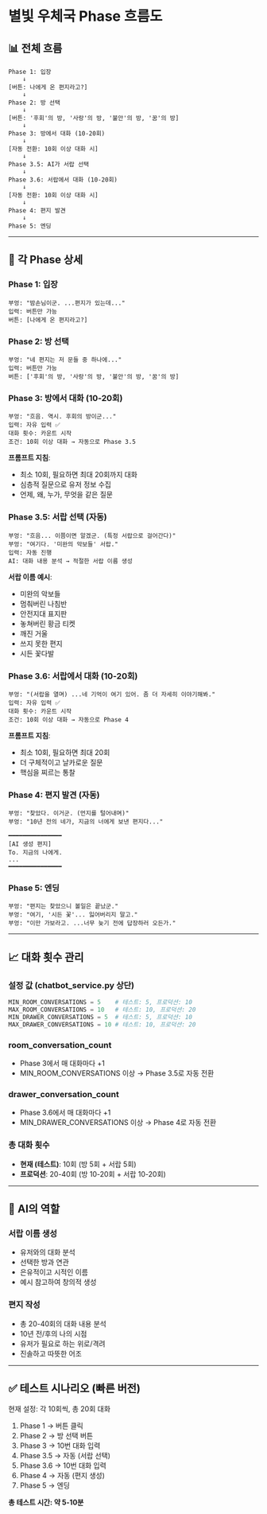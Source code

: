 # 별빛 우체국 Phase 흐름도

## 📊 전체 흐름

```
Phase 1: 입장
    ↓
[버튼: 나에게 온 편지라고?]
    ↓
Phase 2: 방 선택
    ↓
[버튼: '후회'의 방, '사랑'의 방, '불안'의 방, '꿈'의 방]
    ↓
Phase 3: 방에서 대화 (10-20회)
    ↓
[자동 전환: 10회 이상 대화 시]
    ↓
Phase 3.5: AI가 서랍 선택
    ↓
Phase 3.6: 서랍에서 대화 (10-20회)
    ↓
[자동 전환: 10회 이상 대화 시]
    ↓
Phase 4: 편지 발견
    ↓
Phase 5: 엔딩
```

---

## 🎯 각 Phase 상세

### Phase 1: 입장
```
부엉: "밤손님이군. ...편지가 있는데..."
입력: 버튼만 가능
버튼: [나에게 온 편지라고?]
```

### Phase 2: 방 선택
```
부엉: "네 편지는 저 문들 중 하나에..."
입력: 버튼만 가능
버튼: ['후회'의 방, '사랑'의 방, '불안'의 방, '꿈'의 방]
```

### Phase 3: 방에서 대화 (10-20회)
```
부엉: "흐음. 역시. 후회의 방이군..."
입력: 자유 입력 ✅
대화 횟수: 카운트 시작
조건: 10회 이상 대화 → 자동으로 Phase 3.5
```

**프롬프트 지침**:
- 최소 10회, 필요하면 최대 20회까지 대화
- 심층적 질문으로 유저 정보 수집
- 언제, 왜, 누가, 무엇을 같은 질문

### Phase 3.5: 서랍 선택 (자동)
```
부엉: "흐음... 이쯤이면 알겠군. (특정 서랍으로 걸어간다)"
부엉: "여기다. '미완의 악보들' 서랍."
입력: 자동 진행
AI: 대화 내용 분석 → 적절한 서랍 이름 생성
```

**서랍 이름 예시**:
- 미완의 악보들
- 멈춰버린 나침반
- 안전지대 표지판
- 놓쳐버린 황금 티켓
- 깨진 거울
- 쓰지 못한 편지
- 시든 꽃다발

### Phase 3.6: 서랍에서 대화 (10-20회)
```
부엉: "(서랍을 열며) ...네 기억이 여기 있어. 좀 더 자세히 이야기해봐."
입력: 자유 입력 ✅
대화 횟수: 카운트 시작
조건: 10회 이상 대화 → 자동으로 Phase 4
```

**프롬프트 지침**:
- 최소 10회, 필요하면 최대 20회
- 더 구체적이고 날카로운 질문
- 핵심을 찌르는 통찰

### Phase 4: 편지 발견 (자동)
```
부엉: "찾았다. 이거군. (먼지를 털어내며)"
부엉: "10년 전의 네가, 지금의 너에게 보낸 편지다..."

━━━━━━━━━━━━━━━
[AI 생성 편지]
To. 지금의 나에게.
...
━━━━━━━━━━━━━━━
```

### Phase 5: 엔딩
```
부엉: "편지는 찾았으니 볼일은 끝났군."
부엉: "여기, '시든 꽃'... 잃어버리지 말고."
부엉: "이만 가보라고. ...너무 늦기 전에 답장하러 오든가."
```

---

## 📈 대화 횟수 관리

### 설정 값 (chatbot_service.py 상단)
```python
MIN_ROOM_CONVERSATIONS = 5    # 테스트: 5, 프로덕션: 10
MAX_ROOM_CONVERSATIONS = 10   # 테스트: 10, 프로덕션: 20
MIN_DRAWER_CONVERSATIONS = 5  # 테스트: 5, 프로덕션: 10
MAX_DRAWER_CONVERSATIONS = 10 # 테스트: 10, 프로덕션: 20
```

### room_conversation_count
- Phase 3에서 매 대화마다 +1
- MIN_ROOM_CONVERSATIONS 이상 → Phase 3.5로 자동 전환

### drawer_conversation_count
- Phase 3.6에서 매 대화마다 +1
- MIN_DRAWER_CONVERSATIONS 이상 → Phase 4로 자동 전환

### 총 대화 횟수
- **현재 (테스트)**: 10회 (방 5회 + 서랍 5회)
- **프로덕션**: 20-40회 (방 10-20회 + 서랍 10-20회)

---

## 🤖 AI의 역할

### 서랍 이름 생성
- 유저와의 대화 분석
- 선택한 방과 연관
- 은유적이고 시적인 이름
- 예시 참고하여 창의적 생성

### 편지 작성
- 총 20-40회의 대화 내용 분석
- 10년 전/후의 나의 시점
- 유저가 필요로 하는 위로/격려
- 진솔하고 따뜻한 어조

---

## ✅ 테스트 시나리오 (빠른 버전)

현재 설정: 각 10회씩, 총 20회 대화

1. Phase 1 → 버튼 클릭
2. Phase 2 → 방 선택 버튼
3. Phase 3 → 10번 대화 입력
4. Phase 3.5 → 자동 (서랍 선택)
5. Phase 3.6 → 10번 대화 입력
6. Phase 4 → 자동 (편지 생성)
7. Phase 5 → 엔딩

**총 테스트 시간: 약 5-10분**

